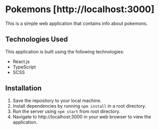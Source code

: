 # Pokemons [http://localhost:3000]
 This is a simple web application that contains info about pokemons.

## Technologies Used
This application is built using the following technologies:
- React.js
- TypeScript
- SCSS


## Installation
1. Save the repository to your local machine.
2. Install dependencies by running `npm install` in a root directory.
3. Run the server using `npm start` from root directory.
4. Navigate to http://localhost:3000 in your web browser to view the application.

